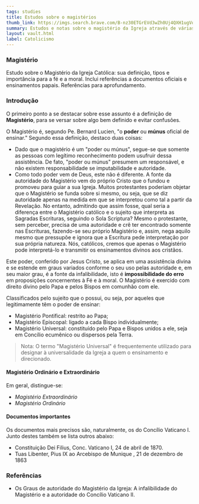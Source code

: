 ```yaml
---
tags: studies
title: Estudos sobre o magistérios
thumb_link: https://imgs.search.brave.com/B-nz30ETGrEVd3wZh0Uj4QXH1ugVq0MhLUJyGitNcN8/rs:fit:860:0:0:0/g:ce/aHR0cHM6Ly9pLnBp/bmltZy5jb20vb3Jp/Z2luYWxzLzYzLzU3/LzMyLzYzNTczMjNk/MGM5Yjk3MWM3MTUz/ODQzZTc5MmFiYmJj/LmpwZw
summary: Estudos e notas sobre o magistério da Igreja através de várias fontes e livros
layout: vault.html
label: Catolicismo
---
```

### Magistério

Estudo sobre o Magistério da Igreja Católica: sua definição, tipos e importância para a fé e a moral. Inclui referências a documentos oficiais e ensinamentos papais. Referências para aprofundamento.

### Introdução

O primeiro ponto a se destacar sobre esse assunto é a definição de **Magistério**, para se versar sobre algo bem definido e evitar confusões.

O Magistério é, segundo Pe. Bernard Lucien, "o **poder** ou **múnus** oficial de ensinar." Segundo essa definição, destaco duas coisas: 

- Dado que o magistério é um "poder ou múnus", segue-se que somente as pessoas com legítimo reconhecimento podem usufruir dessa assistência. De fato, "poder ou múnus"  presumem um responsável, e não existem responsabilidade se imputabilidade e autoridade.
- Como todo poder vem de Deus, este não é diferente. A fonte da autoridade do Magistério vem do próprio Cristo que o fundou e promoveu para guiar a sua Igreja. Muitos protestantes poderiam objetar que o Magistério se funda sobre si mesmo, ou seja, que se diz autoridade apenas na medida em que se interpretou como tal a partir da Revelação. No entanto, admitindo que assim fosse, qual seria a diferença entre o Magistério católico e o sujeito que interpreta as Sagradas Escrituras, seguindo o Sola Scriptura? Mesmo o protestante, sem perceber, precisa de uma autoridade e crê ter encontrado somente nas Escrituras, fazendo-se seu próprio Magistério e, assim, nega aquilo mesmo que pressupõe e ignora que a  Escritura pede interpretação por sua própria natureza. Nós, católicos, cremos que apenas o Magistério pode interpretá-lo e transmitir os ensinamentos divinos aos cristãos. 

Este poder, conferido por Jesus Cristo, se aplica em uma assistência divina e se estende em graus variados conforme o seu uso pelas autoridade e, em seu maior grau, é a fonte da infalibilidade, isto é **impossibilidade do erro** em proposições concernentes à Fé e à moral. O Magistério é exercido com direito divino pelo Papa e pelos Bispos em comunhão com ele.

Classificados pelo sujeito que o possui, ou seja, por aqueles que legitimamente têm o poder de ensinar:

- Magistério Pontifical: restrito ao Papa;
- Magistério Episcopal: ligado a cada Bispo individualmente;
- Magistério Universal: constituído pelo Papa e Bispos unidos a ele, seja em Concílio ecumênico ou dispersos pela Terra.

> Nota: O termo "Magistério Universal" é frequentemente utilizado para designar à universalidade da Igreja a quem o ensinamento e direcionado.

#### Magistério Ordinário e Extraordinário

Em geral, distingue-se:

- *Magistério Extraordinário*
- *Magistério Ordinário*

#### Documentos importantes

Os documentos mais precisos são, naturalmente, os do Concílio Vaticano I. Junto destes também se lista outros abaixo:

- Constituição Dei Filius, Conc. Vaticano I, 24 de abril de 1870.
- Tuas Libenter, Pius IX ao Arcebispo de Munique , 21 de dezembro de 1863

### Referências

- Os Graus de autoridade do Magistério da Igreja: A infalibilidade do Magistério e a autoridade do Concílio Vaticano II.